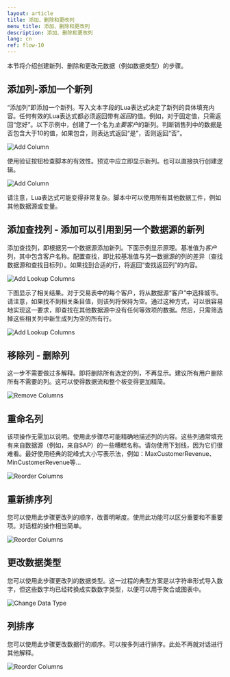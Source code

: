 ```yaml
---
layout: article
title: 添加、删除和更改列
menu_title: 添加、删除和更改列
description: 添加、删除和更改列
lang: cn
ref: flow-10
---
```

本节将介绍创建新列、删除和更改元数据（例如数据类型）的步骤。

## 添加列-添加一个新列

“添加列”即添加一个新列。写入文本字段的Lua表达式决定了新列的具体填充内容。任何有效的Lua表达式都必须返回带有*返回*的值。例如，对于固定值，只需返回“您好”。以下示例中，创建了一个名为*主要客户*的新列。判断销售列中的数据是否包含大于10的值，如果包含，则表达式返回“是”，否则返回“否”。

![Add Column](/assets/images/dataflows/dataflows-add-column01.png)

使用验证按钮检查脚本的有效性。预览中应立即显示新列。也可以直接执行创建逻辑。

![Add Column](/assets/images/dataflows/dataflows-add-column02.png)

请注意，Lua表达式可能变得非常复杂。脚本中可以使用所有其他数据工件，例如其他数据源或变量。

## 添加查找列 - 添加可以引用到另一个数据源的新列

添加查找列，即根据另一个数据源添加新列。下面示例显示原理。基准值为*客户*列，其中包含客户名称。配置查找，即比较基准值与另一数据源的列的差异（查找数据源和查找目标列）。如果找到合适的行，将返回“查找返回列”的内容。

![Add Lookup Columns](/assets/images/dataflows/dataflows-add-lookup-column01.png)

下图显示了相关结果。对于交易表中的每个客户，将从数据源“客户”中选择城市。请注意，如果找不到相关条目值，则该列将保持为空。通过这种方式，可以很容易地实现这一要求，即查找在其他数据源中没有任何等效项的数据。然后，只需筛选掉这些相关列中新生成列为空的所有行。

![Add Lookup Columns](/assets/images/dataflows/dataflows-add-lookup-column02.png)

## 移除列 - 删除列

这一步不需要做过多解释。即将删除所有选定的列，不再显示。建议所有用户删除所有不需要的列。这可以使得数据流和整个板变得更加精简。

![Remove Columns](/assets/images/dataflows/dataflows-remove-column01.png)

## 重命名列

该项操作无需加以说明。使用此步骤尽可能精确地描述列的内容。这些列通常填充有来自数据源（例如，来自SAP）的一些糟糕名称。请勿使用下划线，因为它们很难看。最好使用经典的驼峰式大小写表示法，例如：MaxCustomerRevenue、MinCustomerRevenue等...

![Reorder Columns](/assets/images/dataflows/dataflows-rename-column01.png)

## 重新排序列

您可以使用此步骤更改列的顺序，改善明晰度。使用此功能可以区分重要和不重要项。对话框的操作相当简单。

![Reorder Columns](/assets/images/dataflows/dataflows-reorder-column01.png)

## 更改数据类型

您可以使用此步骤更改列的数据类型。这一过程的典型方案是以字符串形式导入数字，但这些数字均已经转换成实数数字类型，以便可以用于聚合或图表中。

![Change Data Type](/assets/images/dataflows/dataflows-change-datatype01.png)

## 列排序

您可以使用此步骤更改数据行的顺序。可以按多列进行排序。此处不再就对话进行其他解释。

![Reorder Columns](/assets/images/dataflows/dataflows-sort-column01.png)
